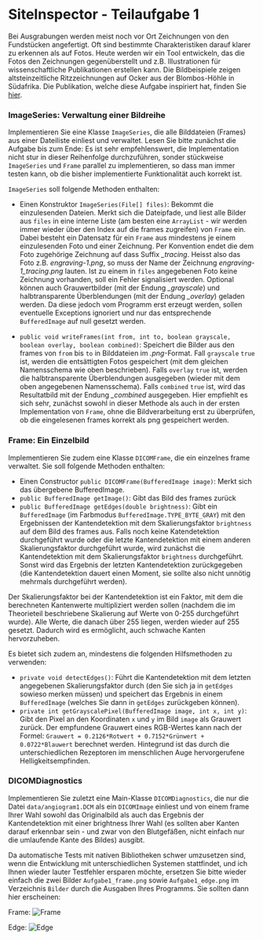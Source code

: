 # SiteInspector - Teilaufgabe 1

Bei Ausgrabungen werden meist noch vor Ort Zeichnungen von den Fundstücken angefertigt. Oft sind bestimmte Charakteristiken darauf klarer zu erkennen als auf Fotos. Heute werden wir ein Tool entwickeln, das die Fotos den Zeichnungen gegenüberstellt und z.B. Illustrationen für wissenschaftliche Publikationen erstellen kann. Die Bildbeispiele zeigen altsteinzeitliche Ritzzeichnungen auf Ocker aus der Blombos-Höhle in Südafrika. Die Publikation, welche diese Aufgabe inspiriert hat, finden Sie [hier](https://www.sciencedirect.com/science/article/pii/S0047248409000207).

### ImageSeries: Verwaltung einer Bildreihe

Implementieren Sie eine Klasse ```ImageSeries```, die alle Bilddateien (Frames) aus einer Dateiliste einliest und verwaltet. Lesen Sie bitte zunächst die Aufgabe bis zum Ende: Es ist sehr empfehlenswert, die Implementation nicht stur in dieser Reihenfolge durchzuführen, sonder stückweise ```ImageSeries``` und ```Frame``` parallel zu implementieren, so dass man immer testen kann, ob die bisher implementierte Funktionalität auch korrekt ist.

```ImageSeries``` soll folgende Methoden enthalten:
* Einen Konstruktor ```ImageSeries(File[] files)```: Bekommt die einzulesenden Dateien. Merkt sich die Dateipfade, und liest alle Bilder aus ```files``` in eine interne Liste (am besten eine ```ArrayList``` - wir werden immer wieder über den Index auf die frames zugreifen) von ```Frame``` ein. Dabei besteht ein Datensatz für ein ```Frame``` aus mindestens je einem einzulesenden Foto und einer Zeichnung. Per Konvention endet die dem Foto zugehörige Zeichnung auf dass Suffix *_tracing*. Heisst also das Foto z.B. *engraving-1.png*, so muss der Name der Zeichnung *engraving-1_tracing.png* lauten. Ist zu einem in ```files``` angegebenen Foto keine Zeichnung vorhanden, soll ein Fehler signalisiert werden. Optional können auch Grauwertbilder (mit der Endung *_grayscale*) und halbtransparente Überblendungen (mit der Endung *_overlay*) geladen werden. Da diese jedoch vom Programm erst erzeugt werden, sollen eventuelle Exceptions ignoriert und nur das entsprechende ```BufferedImage``` auf null gesetzt werden.

* ```public void writeFrames(int from, int to, boolean grayscale, boolean overlay, boolean combined)```: Speichert die Bilder aus den frames von ```from``` bis ```to``` in Bilddateien im *.png*-Format. Fall ```grayscale``` ```true``` ist, werden die entsättigten Fotos gespeichert (mit dem gleichen Namensschema wie oben beschrieben). Falls ```overlay``` ```true``` ist, werden die halbtransparente Überblendungen ausgegeben (wieder mit dem oben angegebenen Namensschema). Falls ```combined``` ```true``` ist, wird das Resultatbild mit der Endung *_combined* ausgegeben. Hier empfiehlt es sich sehr, zunächst sowohl in dieser Methode als auch in der ersten Implementation von ```Frame```, ohne die Bildverarbeitung erst zu überprüfen, ob die eingelesenen frames korrekt als png gespeichert werden.

### Frame: Ein Einzelbild

Implementieren Sie zudem eine Klasse ```DICOMFrame```, die ein einzelnes frame verwaltet. Sie soll folgende Methoden enthalten:
* Einen Constructor ```public DICOMFrame(BufferedImage image)```: Merkt sich das übergebene BufferedImage.
* ```public BufferedImage getImage()```: Gibt das Bild des frames zurück
* ```public BufferedImage getEdges(double brightness)```: Gibt ein ```BufferedImage``` (im Farbmodus ```BufferedImage.TYPE_BYTE_GRAY```) mit den Ergebnissen der Kantendetektion mit dem Skalierungsfaktor ```brightness``` auf dem Bild des frames aus. Falls noch keine Katendetektion durchgeführt wurde oder die letzte Kantendetektion mit einem anderen Skalierungsfaktor durchgeführt wurde, wird zunächst die Kantendetektion mit dem Skalierungsfaktor ```brightness``` durchgeführt. Sonst wird das Ergebnis der letzten Kantendetektion zurückgegeben (die Kantendetektion dauert einen Moment, sie sollte also nicht unnötig mehrmals durchgeführt werden).

Der Skalierungsfaktor bei der Kantendetektion ist ein Faktor, mit dem die berechneten Kantenwerte multipliziert werden sollen (nachdem die im Theorieteil beschriebene Skalierung auf Werte von 0-255 durchgeführt wurde). Alle Werte, die danach über 255 liegen, werden wieder auf 255 gesetzt. Dadurch wird es ermöglicht, auch schwache Kanten hervorzuheben.

Es bietet sich zudem an, mindestens die folgenden Hilfsmethoden zu verwenden:
* ```private void detectEdges()```: Führt die Kantendetektion mit dem letzten angegebenen Skalierungsfaktor durch (den Sie sich ja in ```getEdges``` sowieso merken müssen) und speichert das Ergebnis in einem ```BufferedImage``` (welches Sie dann in ```getEdges``` zurückgeben können).
* ```private int getGrayscalePixel(BufferedImage image, int x, int y)```: Gibt den Pixel an den Koordinaten ```x``` und ```y``` im Bild ```image``` als Grauwert zurück. Der empfundene Grauwert eines RGB-Wertes kann nach der Formel: ```Grauwert = 0.2126*Rotwert + 0.7152*Grünwert + 0.0722*Blauwert``` berechnet werden. Hintegrund ist das durch die unterschiedlichen Rezeptoren im menschlichen Auge hervorgerufene Helligkeitsempfinden.

### DICOMDiagnostics

Implementieren Sie zuletzt eine Main-Klasse ```DICOMDiagnostics```, die nur die Datei ```data/angiogram1.DCM``` als ein ```DICOMImage``` einliest und von einem frame Ihrer Wahl sowohl das Originalbild als auch das Ergebnis der Kantendetektion mit einer brightness Ihrer Wahl (es sollten aber Kanten darauf erkennbar sein - und zwar von den Blutgefäßen, nicht einfach nur die umlaufende Kante des Bildes) ausgibt.

Da automatische Tests mit nativen Bibliotheken schwer umzusetzen sind, wenn die Entwicklung mit unterschiedlichen Systemen stattfindet, und ich Ihnen wieder lauter Testfehler ersparen möchte, ersetzen Sie bitte wieder einfach die zwei Bilder ```Aufgabe1_frame.png``` sowie ```Aufgabe1_edge.png``` im Verzeichnis ```Bilder``` durch die Ausgaben Ihres Programms. Sie sollten dann hier erscheinen:

Frame:
![Frame](Bilder/Aufgabe1_frame.png)

Edge:
![Edge](Bilder/Aufgabe1_edge.png)
